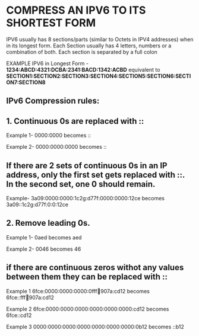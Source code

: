 # COMPRESS AN IPV6 TO ITS SHORTEST FORM
IPV6 usually has 8 sections/parts (similar to Octets in IPV4 addresses) when in its longest form. Each Section usually has 4 letters, numbers or a combination of both. Each section is separated by a full colon

EXAMPLE IPV6 in Longest Form -  **1234:ABCD:4321:DCBA:2341:BACD:1342:ACBD** equivalent to  **SECTION1:SECTION2:SECTION3:SECTION4:SECTION5:SECTION6:SECTION7:SECTION8**

## IPv6 Compression rules:

## **1. Continuous 0s are replaced with ::**

Example 1- 0000:0000 becomes ::

Example 2- 0000:0000:0000 becomes ::

## **If there are 2 sets of continuous 0s in an IP address, only the first set gets replaced with ::. In the second set, one 0 should remain.**

Example- 3a09:0000:0000:1c2g:d77f:0000:0000:12ce becomes 3a09::1c2g:d77f:0:0:12ce

## **2. Remove leading 0s.**

Example 1- 0aed becomes aed

Example 2- 0046 becomes 46

## **if there are continuous zeros withot any values between them they can be replaced with ::**
Example 1 6fce:0000:0000:0000:0fff:abcd:907a:cd12 becomes 6fce::fff:abcd:907a:cd12

Example 2 6fce:0000:0000:0000:0000:0000:0000:cd12 becomes 6fce::cd12

Example 3 0000:0000:0000:0000:0000:0000:0000:0b12 becomes ::b12

